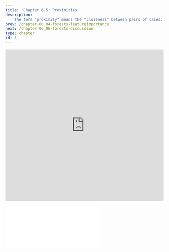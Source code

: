 ```yaml
---
title: 'Chapter 6.5: Proximities'
description:
  ' The term "proximity" means the "closeness" between pairs of cases. Proximities are calculated for each pair of observations derived from random forests. You will find in this chapter that if two instances occupy the same terminal node through one tree, their proximity is increased by one.'
prev: /chapter-06_04-forests-featureimportance
next: /chapter-06_06-forests-discussion
type: chapter
id: 1
---
```


<exercise id="1" title="Video Lecture">
<iframe width="100%" height="480" src="https://www.youtube.com/embed/RGa0Uc6ZbX4" frameborder="0" allow="accelerometer; autoplay; encrypted-media; gyroscope; picture-in-picture" allowfullscreen></iframe>
</exercise>


<exercise id="2" title="Slides">
<object data="pdfs/6/slides-forests-proximities.pdf" type="application/pdf" style="width:100%;height:480px">
    <embed src="pdfs/6/slides-forests-proximities.pdf" type="application/pdf" />
</object>
</exercise>
